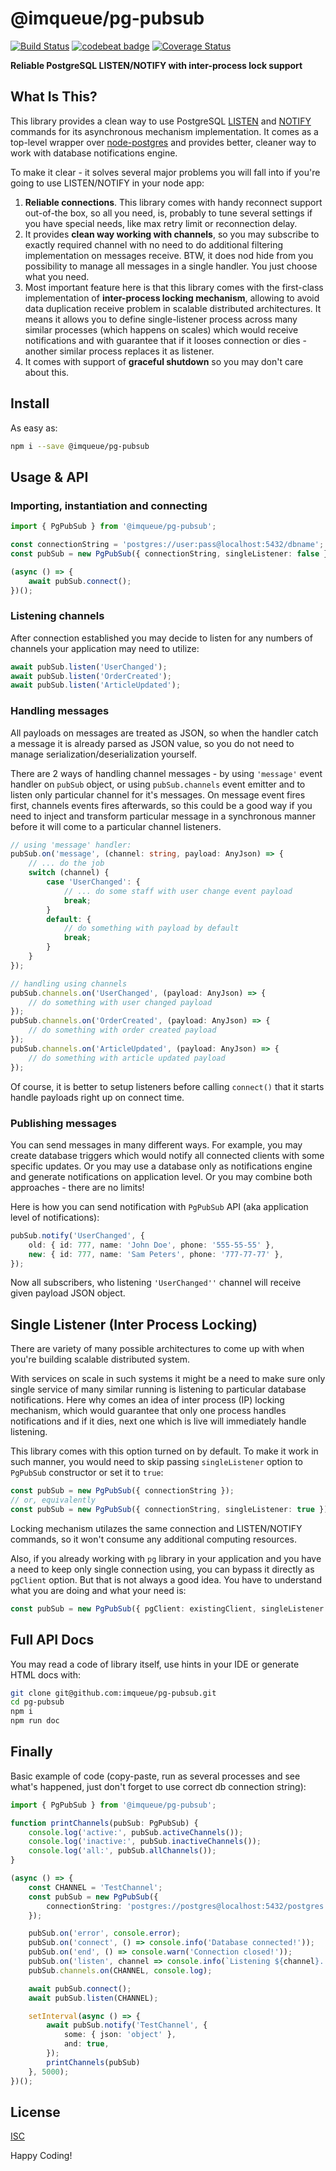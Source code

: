# @imqueue/pg-pubsub

[![Build Status](https://travis-ci.com/imqueue/pg-pubsub.svg?branch=master)](https://travis-ci.com/imqueue/pg-pubsub)
[![codebeat badge](https://codebeat.co/badges/579f6d7c-df61-4bc2-aa2e-d4fa9a3abf5a)](https://codebeat.co/projects/github-com-imqueue-pg-pubsub-master)
[![Coverage Status](https://coveralls.io/repos/github/imqueue/pg-pubsub/badge.svg?branch=master)](https://coveralls.io/github/imqueue/pg-pubsub?branch=master)

**Reliable PostgreSQL LISTEN/NOTIFY with inter-process lock support**

## What Is This?

This library provides a clean way to use PostgreSQL 
[LISTEN](https://www.postgresql.org/docs/current/sql-listen.html) and 
[NOTIFY](https://www.postgresql.org/docs/current/sql-notify.html) commands
for its asynchronous mechanism implementation. It comes as a top-level wrapper
over [node-postgres](https://www.npmjs.com/package/pg) and provides better,
cleaner way to work with database notifications engine.

To make it clear - it solves several major problems you will fall into if 
you're going to use LISTEN/NOTIFY in your node app:

 1. **Reliable connections**. This library comes with handy reconnect support
    out-of-the box, so all you need, is, probably to tune several settings if
    you have special needs, like max retry limit or reconnection delay.
 2. It provides **clean way working with channels**, so you may subscribe to
    exactly required channel with no need to do additional filtering
    implementation on messages receive. BTW, it does nod hide from you
    possibility to manage all messages in a single handler. You just choose
    what you need.
 3. Most important feature here is that this library comes with the first-class
    implementation of **inter-process locking mechanism**, allowing to avoid 
    data duplication receive problem in scalable distributed architectures. It
    means it allows you to define single-listener process across many similar
    processes (which happens on scales) which would receive notifications
    and with guarantee that if it looses connection or dies - another similar
    process replaces it as listener.
 4. It comes with support of **graceful shutdown** so you may don't care about
    this.

## Install

As easy as:

~~~bash
npm i --save @imqueue/pg-pubsub
~~~ 

## Usage & API

### Importing, instantiation and connecting

~~~typescript
import { PgPubSub } from '@imqueue/pg-pubsub';

const connectionString = 'postgres://user:pass@localhost:5432/dbname';
const pubSub = new PgPubSub({ connectionString, singleListener: false });

(async () => {
    await pubSub.connect();
})();
~~~

### Listening channels

After connection established you may decide to listen for any numbers of 
channels your application may need to utilize:

~~~typescript
await pubSub.listen('UserChanged');
await pubSub.listen('OrderCreated');
await pubSub.listen('ArticleUpdated');
~~~

### Handling messages

All payloads on messages are treated as JSON, so when the handler catch a
message it is already parsed as JSON value, so you do not need to manage
serialization/deserialization yourself.

There are 2 ways of handling channel messages - by using `'message'` event
handler on `pubSub` object, or using `pubSub.channels` event emitter and to
listen only particular channel for it's messages. On message event fires first,
channels events fires afterwards, so this could be a good way if you need to
inject and transform particular message in a synchronous manner before it
will come to a particular channel listeners.

~~~typescript
// using 'message' handler:
pubSub.on('message', (channel: string, payload: AnyJson) => {
    // ... do the job
    switch (channel) {
        case 'UserChanged': {
            // ... do some staff with user change event payload
            break;
        }
        default: {
            // do something with payload by default
            break;
        }
    }
});
~~~

~~~typescript
// handling using channels
pubSub.channels.on('UserChanged', (payload: AnyJson) => {
    // do something with user changed payload
});
pubSub.channels.on('OrderCreated', (payload: AnyJson) => {
    // do something with order created payload
});
pubSub.channels.on('ArticleUpdated', (payload: AnyJson) => {
    // do something with article updated payload
});
~~~

Of course, it is better to setup listeners before calling `connect()` that it
starts handle payloads right up on connect time.

### Publishing messages

You can send messages in many different ways. For example, you may create
database triggers which would notify all connected clients with some
specific updates. Or you may use a database only as notifications engine
and generate notifications on application level. Or you may combine both
approaches - there are no limits!

Here is how you can send notification with `PgPubSub` API (aka application 
level of notifications):

~~~typescript
pubSub.notify('UserChanged', {
    old: { id: 777, name: 'John Doe', phone: '555-55-55' },
    new: { id: 777, name: 'Sam Peters', phone: '777-77-77' },
});
~~~

Now all subscribers, who listening `'UserChanged''` channel will receive given
payload JSON object.

## Single Listener (Inter Process Locking)

There are variety of many possible architectures to come up with when you're
building scalable distributed system. 

With services on scale in such systems it might be a need to make sure only
single service of many similar running is listening to particular database
notifications.
Here why comes an idea of inter process (IP) locking mechanism, which would
guarantee that only one process handles notifications and if it dies,
next one which is live will immediately handle listening.

This library comes with this option turned on by default. To make it work in
such manner, you would need to skip passing `singleListener` option to
`PgPubSub` constructor or set it to `true`:

~~~typescript
const pubSub = new PgPubSub({ connectionString });
// or, equivalently
const pubSub = new PgPubSub({ connectionString, singleListener: true });
~~~ 

Locking mechanism utilazes the same connection and LISTEN/NOTIFY commands, so
it won't consume any additional computing resources.

Also, if you already working with `pg` library in your application and you
have a need to keep only single connection using, you can bypass it directly
as `pgClient` option. But that is not always a good idea. You have to understand
what you are doing and what your need is:

~~~typescript
const pubSub = new PgPubSub({ pgClient: existingClient, singleListener: true });
~~~

## Full API Docs

You may read a code of library itself, use hints in your IDE or generate
HTML docs with:

~~~bash
git clone git@github.com:imqueue/pg-pubsub.git
cd pg-pubsub
npm i
npm run doc
~~~

## Finally

Basic example of code (copy-paste, run as several processes and see what's 
happened, just don't forget to use correct db connection string):

~~~typescript
import { PgPubSub } from '@imqueue/pg-pubsub';

function printChannels(pubSub: PgPubSub) {
    console.log('active:', pubSub.activeChannels());
    console.log('inactive:', pubSub.inactiveChannels());
    console.log('all:', pubSub.allChannels());
}

(async () => {
    const CHANNEL = 'TestChannel';
    const pubSub = new PgPubSub({
        connectionString: 'postgres://postgres@localhost:5432/postgres',
    });

    pubSub.on('error', console.error);
    pubSub.on('connect', () => console.info('Database connected!'));
    pubSub.on('end', () => console.warn('Connection closed!'));
    pubSub.on('listen', channel => console.info(`Listening ${channel}...`));
    pubSub.channels.on(CHANNEL, console.log);

    await pubSub.connect();
    await pubSub.listen(CHANNEL);

    setInterval(async () => {
        await pubSub.notify('TestChannel', {
            some: { json: 'object' },
            and: true,
        });
        printChannels(pubSub)
    }, 5000);
})();
~~~

## License

[ISC](https://github.com/imqueue/pg-pubsub/blob/master/LICENSE)

Happy Coding!
